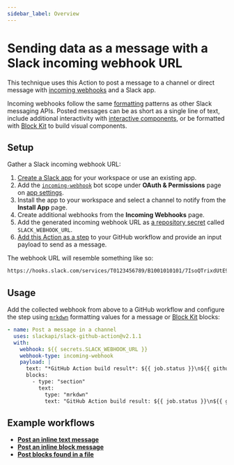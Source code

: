 ```yaml
---
sidebar_label: Overview
---
```


# Sending data as a message with a Slack incoming webhook URL

This technique uses this Action to post a message to a channel or direct message with [incoming webhooks](https://docs.slack.dev/messaging/sending-messages-using-incoming-webhooks) and a Slack app.

Incoming webhooks follow the same [formatting](https://docs.slack.dev/apis/) patterns as other Slack messaging APIs. Posted messages can be as short as a single line of text, include additional interactivity with [interactive components](https://docs.slack.dev/messaging/creating-interactive-messages), or be formatted with [Block Kit](https://docs.slack.dev/block-kit/) to build visual components.

## Setup

Gather a Slack incoming webhook URL:

1. [Create a Slack app](https://api.slack.com/apps/new) for your workspace or use an existing app.
2. Add the [`incoming-webhook`](https://docs.slack.dev/reference/scopes/incoming-webhook) bot scope under **OAuth & Permissions** page on [app settings](https://api.slack.com/apps).
3. Install the app to your workspace and select a channel to notify from the **Install App** page.
4. Create additional webhooks from the **Incoming Webhooks** page.
5. Add the generated incoming webhook URL as [a repository secret](https://docs.github.com/en/actions/security-for-github-actions/security-guides/using-secrets-in-github-actions#creating-secrets-for-a-repository) called `SLACK_WEBHOOK_URL`.
6. [Add this Action as a step](https://docs.github.com/en/actions/learn-github-actions/workflow-syntax-for-github-actions#jobsjob_idsteps) to your GitHub workflow and provide an input payload to send as a message.

The webhook URL will resemble something like so:

```txt
https://hooks.slack.com/services/T0123456789/B1001010101/7IsoQTrixdUtE971O1xQTm4T
```

## Usage

Add the collected webhook from above to a GitHub workflow and configure the step using [`mrkdwn`](https://docs.slack.dev/messaging/formatting-message-text) formatting values for a message or [Block Kit](https://docs.slack.dev/block-kit/) blocks:

```yaml
- name: Post a message in a channel
  uses: slackapi/slack-github-action@v2.1.1
  with:
    webhook: ${{ secrets.SLACK_WEBHOOK_URL }}
    webhook-type: incoming-webhook
    payload: |
      text: "*GitHub Action build result*: ${{ job.status }}\n${{ github.event.pull_request.html_url || github.event.head_commit.url }}"
      blocks:
        - type: "section"
          text:
            type: "mrkdwn"
            text: "GitHub Action build result: ${{ job.status }}\n${{ github.event.pull_request.html_url || github.event.head_commit.url }}"
```

## Example workflows

* [**Post an inline text message**](/tools/slack-github-action/sending-techniques/sending-data-slack-incoming-webhook/post-inline-text-message)
* [**Post an inline block message**](/tools/slack-github-action/sending-techniques/sending-data-slack-incoming-webhook/post-inline-block-message)
* [**Post blocks found in a file**](/tools/slack-github-action/sending-techniques/sending-data-slack-incoming-webhook/post-blocks-found-in-file)